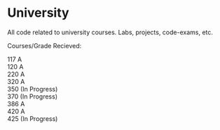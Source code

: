 # University
All code related to university courses. Labs, projects, code-exams, etc.

Courses/Grade Recieved:

117 A  
120 A  
220 A  
320 A  
350 (In Progress)  
370 (In Progress)  
386 A  
420 A  
425 (In Progress)  
